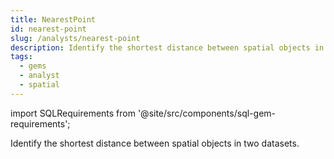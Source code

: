 ```yaml
---
title: NearestPoint
id: nearest-point
slug: /analysts/nearest-point
description: Identify the shortest distance between spatial objects in two datasets
tags:
  - gems
  - analyst
  - spatial
---
```


import SQLRequirements from '@site/src/components/sql-gem-requirements';

<SQLRequirements
  execution_engine="SQL Warehouse"
  sql_package_name="ProphecyDatabricksSqlSpatial"
  sql_package_version="0.0.2+"
/>

Identify the shortest distance between spatial objects in two datasets.

